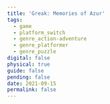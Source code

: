 ```yaml
---
title: 'Greak: Memories of Azur'
tags:
  - game
  - platform_switch
  - genre_action-adventure
  - genre_platformer
  - genre_puzzle
digital: false
physical: true
guide: false
pending: false
date: 2021-09-15
permalink: false
---
```

